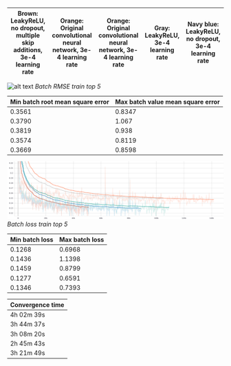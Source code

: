 | Brown: LeakyReLU, no dropout, multiple skip additions, 3e-4 learning rate | Orange: Original convolutional neural network, 3e-4 learning rate | Orange: Original convolutional neural network, 3e-4 learning rate | Gray: LeakyReLU, 3e-4 learning rate | Navy blue: LeakyReLU, no dropout, 3e-4 learning rate |
|---------------------------------------------------------------------------|-------------------------------------------------------------------|-------------------------------------------------------------------|-------------------------------------|------------

![alt text](https://github.com/toma-ungureanu/Licenta/blob/master/model_statistics/png/train/batch/batch_rmse_top5.pngg)
*Batch RMSE train top 5*

| Min batch root mean square error | Max batch value mean square error |
|----------------------------------|-----------------------------------|
| 0.3561                           | 0.8347                            |
| 0.3790                           | 1.067                             |
| 0.3819                           | 0.938                             |
| 0.3574                           | 0.8119                            |
| 0.3669                           | 0.8598                            |

![alt text](https://github.com/toma-ungureanu/Licenta/blob/master/model_statistics/png/train/batch/batch_loss_top5.png)
*Batch loss train top 5*

| Min batch loss | Max batch loss |
|----------------|----------------|
| 0.1268         | 0.6968         |
| 0.1436         | 1.1398         |
| 0.1459         | 0.8799         |
| 0.1277         | 0.6591         |
| 0.1346         | 0.7393         |


| Convergence time |
|------------------|
| 4h 02m 39s       |
| 3h 44m 37s       |
| 3h 08m 20s       |
| 2h 45m 43s       |
| 3h 21m 49s       |
